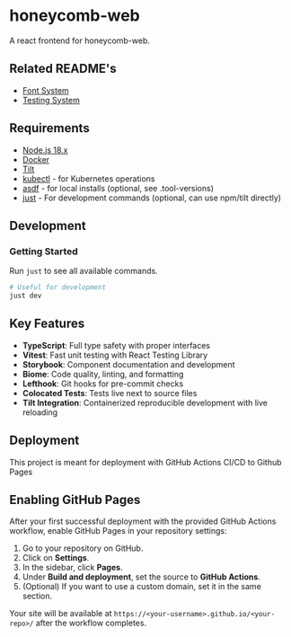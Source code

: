 # honeycomb-web

A react frontend for honeycomb-web.

## Related README's
- [Font System](./README.FONT_SYSTEM.md)
- [Testing System](./README.TESTING.md)

## Requirements

- [Node.js 18.x](https://nodejs.org/)
- [Docker](https://www.docker.com/)
- [Tilt](https://docs.tilt.dev/install.html)
- [kubectl](https://kubernetes.io/docs/tasks/tools/) - for Kubernetes operations
- [asdf](https://asdf-vm.com) - for local installs (optional, see .tool-versions)
- [just](https://just.systems/man/en/) - For development commands (optional, can use npm/tilt directly)

## Development

### Getting Started

Run `just` to see all available commands.

```bash
# Useful for development
just dev
```

## Key Features

- **TypeScript**: Full type safety with proper interfaces
- **Vitest**: Fast unit testing with React Testing Library
- **Storybook**: Component documentation and development
- **Biome**: Code quality, linting, and formatting
- **Lefthook**: Git hooks for pre-commit checks
- **Colocated Tests**: Tests live next to source files
- **Tilt Integration**: Containerized reproducible development with live reloading


## Deployment

This project is meant for deployment with GitHub Actions CI/CD to Github Pages

## Enabling GitHub Pages

After your first successful deployment with the provided GitHub Actions workflow, enable GitHub Pages in your repository settings:

1. Go to your repository on GitHub.
2. Click on **Settings**.
3. In the sidebar, click **Pages**.
4. Under **Build and deployment**, set the source to **GitHub Actions**.
5. (Optional) If you want to use a custom domain, set it in the same section.

Your site will be available at `https://<your-username>.github.io/<your-repo>/` after the workflow completes.
